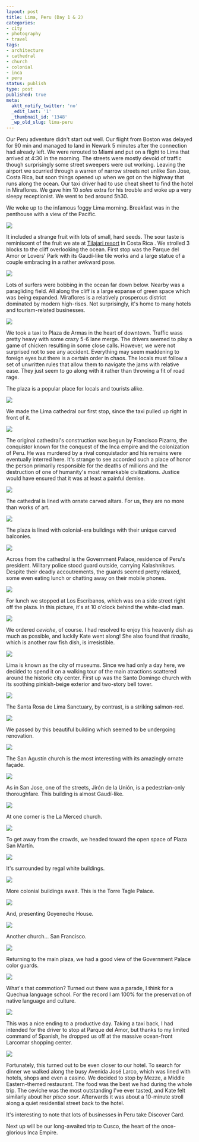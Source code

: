 ```yaml
---
layout: post
title: Lima, Peru (Day 1 & 2)
categories:
- city
- photography
- travel
tags:
- architecture
- cathedral
- church
- colonial
- inca
- peru
status: publish
type: post
published: true
meta:
  aktt_notify_twitter: 'no'
  _edit_last: '1'
  _thumbnail_id: '1348'
  _wp_old_slug: lima-peru
---
```

Our Peru adventure didn't start out well.  Our flight from Boston was delayed for 90 min and managed to land in Newark 5 minutes after the connection had already left.  We were rerouted to Miami and put on a flight to Lima that arrived at 4:30 in the morning.  The streets were mostly devoid of traffic though surprisingly some street sweepers were out working.  Leaving the airport we scurried through a warren of narrow streets not unlike San Jose, Costa Rica, but soon things opened up when we got on the highway that runs along the ocean.  Our taxi driver had to use cheat sheet to find the hotel in Miraflores.  We gave him 10 *soles* extra for his trouble and woke up a very sleepy receptionist.  We went to bed around 5h30.

We woke up to the infamous foggy Lima morning.  Breakfast was in the penthouse with a view of the Pacific.  

<img src='https://dl.dropboxusercontent.com/u/52804626/peru-lima/dsc_0827.jpg' />

It included a strange fruit with lots of small, hard seeds. The sour taste is reminiscent of the fruit we ate at <a href="http://www.yentran.org/blog/2011/05/day-3-thursday-arenal/" title="Costa Rica Day 3 (Thursday) – Arenal">Tilajari resort</a> in Costa Rica .  We strolled 3 blocks to the cliff overlooking the ocean.  First stop was the Parque del Amor or Lovers' Park with its Gaudí-like tile works and a large statue of a couple embracing in a rather awkward pose.  

<img src='https://dl.dropboxusercontent.com/u/52804626/peru-lima/dsc_0838.jpg' />

Lots of surfers were bobbing in the ocean far down below.  Nearby was a paragliding field. All along the cliff is a large expanse of green space which was being expanded.  Miraflores is a relatively prosperous district dominated by modern high-rises.  Not surprisingly, it's home to many hotels and tourism-related businesses.

<img src='https://dl.dropboxusercontent.com/u/52804626/peru-lima/dsc_0865.jpg' />

We took a taxi to Plaza de Armas in the heart of downtown.  Traffic wass pretty heavy with some crazy 5-6 lane merge.  The drivers seemed to play a game of chicken resulting in some close calls.  However, we were not surprised not to see any accident.  Everything may seem maddening to foreign eyes but there is a certain order in chaos.  The locals must follow a set of unwritten rules that allow them to navigate the jams with relative ease.  They just seem to go along with it rather than throwing a fit of road rage.

The plaza is a popular place for locals and tourists alike.

<img src='https://dl.dropboxusercontent.com/u/52804626/peru-lima/dsc_0887.jpg' />

We made the Lima cathedral our first stop, since the taxi pulled up right in front of it.

<img src='https://dl.dropboxusercontent.com/u/52804626/peru-lima/dsc_0881.jpg' />

The original cathedral's construction was begun by Francisco Pizarro, the conquistor known for the conquest of the Inca empire and the colonization of Peru.  He was murdered by a rival conquistador and his remains were eventually interred here.  It's strange to see accorded such a place of honor the person primarily responsible for the deaths of millions and the destruction of one of humanity's most remarkable civilizations.  Justice would have ensured that it was at least a painful demise.

<img src='https://dl.dropboxusercontent.com/u/52804626/peru-lima/dsc_0958.jpg' />

The cathedral is lined with ornate carved altars.  For us, they are no more than works of art.

<img src='https://dl.dropboxusercontent.com/u/52804626/peru-lima/dsc_0911.jpg' />

The plaza is lined with colonial-era buildings with their unique carved balconies.

<img src='https://dl.dropboxusercontent.com/u/52804626/peru-lima/dsc_1191.jpg' />

Across from the cathedral is the Government Palace, residence of Peru's president.  Military police stood guard outside, carrying Kalashnikovs.  Despite their deadly accoutrements, the guards seemed pretty relaxed, some even eating lunch or chatting away on their mobile phones.

<img src='https://dl.dropboxusercontent.com/u/52804626/peru-lima/dsc_0997.jpg' />

For lunch we stopped at Los Escribanos, which was on a side street right off the plaza.  In this picture, it's at 10 o'clock behind the white-clad man.

<img src='https://dl.dropboxusercontent.com/u/52804626/peru-lima/dsc_1005.jpg' />

We ordered *ceviche*, of course.  I had resolved to enjoy this heavenly dish as much as possible, and luckily Kate went along!  She also found that *tiradito*, which is another raw fish dish, is irresistible.

<img src='https://dl.dropboxusercontent.com/u/52804626/peru-lima/dsc_1007.jpg' />

Lima is known as the city of museums. Since we had only a day here, we decided to spend it on a walking tour of the main atractions scattered around the historic city center.  First up was the Santo Domingo church with its soothing pinkish-beige exterior and two-story bell tower.

<img src='https://dl.dropboxusercontent.com/u/52804626/peru-lima/dsc_1014.jpg' />

The Santa Rosa de Lima Sanctuary, by contrast, is a striking salmon-red.

<img src='https://dl.dropboxusercontent.com/u/52804626/peru-lima/dsc_1042.jpg' />

We passed by this beautiful building which seemed to be undergoing renovation.

<img src='https://dl.dropboxusercontent.com/u/52804626/peru-lima/dsc_1045.jpg' />

The San Agustín church is the most interesting with its amazingly ornate façade.

<img src='https://dl.dropboxusercontent.com/u/52804626/peru-lima/dsc_1046.jpg' />

As in San Jose, one of the streets, Jirón de la Unión, is a pedestrian-only thoroughfare. This building is almost Gaudí-like.

<img src='https://dl.dropboxusercontent.com/u/52804626/peru-lima/dsc_1065.jpg' />

At one corner is the La Merced church.

<img src='https://dl.dropboxusercontent.com/u/52804626/peru-lima/dsc_1090.jpg' />

To get away from the crowds, we headed toward the open space of Plaza San Martín.

<img src='https://dl.dropboxusercontent.com/u/52804626/peru-lima/dsc_1103.jpg' />

It's surrounded by regal white buildings.

<img src='https://dl.dropboxusercontent.com/u/52804626/peru-lima/dsc_1112.jpg' />

More colonial buildings await.  This is the Torre Tagle Palace.

<img src='https://dl.dropboxusercontent.com/u/52804626/peru-lima/dsc_1119.jpg' />

And, presenting Goyeneche House.

<img src='https://dl.dropboxusercontent.com/u/52804626/peru-lima/dsc_1126.jpg' />

Another church... San Francisco.

<img src='https://dl.dropboxusercontent.com/u/52804626/peru-lima/dsc_1164.jpg' />

Returning to the main plaza, we had a good view of the Government Palace color guards.

<img src='https://dl.dropboxusercontent.com/u/52804626/peru-lima/dsc_1181.jpg' />

What's that commotion? Turned out there was a parade, I think for a Quechua language school. For the record I am 100% for the preservation of native language and culture.

<img src='https://dl.dropboxusercontent.com/u/52804626/peru-lima/dsc_1203.jpg' />

This was a nice ending to a productive day. Taking a taxi back, I had intended for the driver to stop at Parque del Amor, but thanks to my limited command of Spanish, he dropped us off at the massive ocean-front Larcomar shopping center.  

<img src='https://dl.dropboxusercontent.com/u/52804626/peru-lima/dsc_1241.jpg' />

Fortunately, this turned out to be even closer to our hotel.  To search for dinner we walked along the busy Avenida José Larco, which was lined with hotels, shops and even a casino.  We decided to stop by Mezze, a Middle Eastern-themed restaurant.  The food was the best we had during the whole trip. The ceviche was the most outstanding I've ever tasted, and Kate felt similarly about her *pisco sour*.  Afterwards it was about a 10-minute stroll along a quiet residential street back to the hotel.

It's interesting to note that lots of businesses in Peru take Discover Card.

Next up will be our long-awaited trip to Cusco, the heart of the once-glorious Inca Empire.